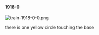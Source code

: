 #### 1918-0
![train-1918-0-0.png](https://github.com/lil-lab/nlvr/raw/master/nlvr/train/images/66/train-1918-0-0.png "train-1918-0-0.png")

there is one yellow circle touching the base